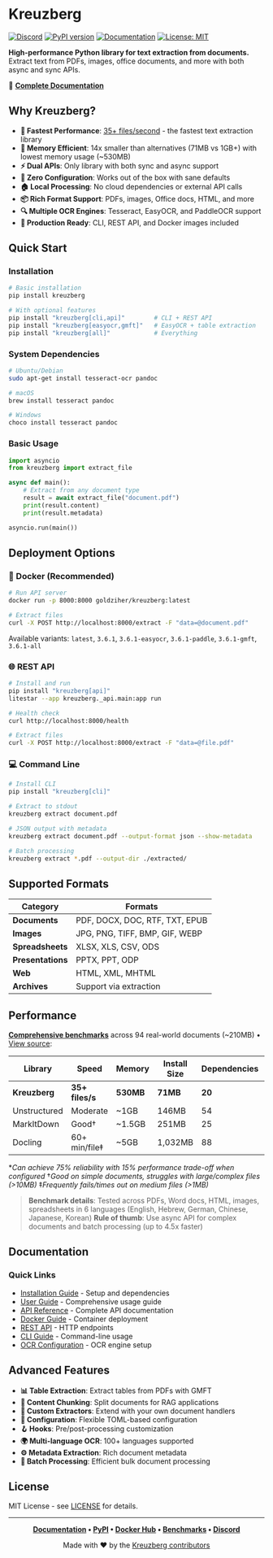 # Kreuzberg

[![Discord](https://img.shields.io/badge/Discord-Join%20our%20community-7289da)](https://discord.gg/pXxagNK2zN)
[![PyPI version](https://badge.fury.io/py/kreuzberg.svg)](https://badge.fury.io/py/kreuzberg)
[![Documentation](https://img.shields.io/badge/docs-GitHub_Pages-blue)](https://goldziher.github.io/kreuzberg/)
[![License: MIT](https://img.shields.io/badge/License-MIT-yellow.svg)](https://opensource.org/licenses/MIT)

**High-performance Python library for text extraction from documents.** Extract text from PDFs, images, office documents, and more with both async and sync APIs.

📖 **[Complete Documentation](https://goldziher.github.io/kreuzberg/)**

## Why Kreuzberg?

- **🚀 Fastest Performance**: [35+ files/second](https://goldziher.github.io/python-text-extraction-libs-benchmarks/) - the fastest text extraction library
- **💾 Memory Efficient**: 14x smaller than alternatives (71MB vs 1GB+) with lowest memory usage (~530MB)
- **⚡ Dual APIs**: Only library with both sync and async support
- **🔧 Zero Configuration**: Works out of the box with sane defaults
- **🏠 Local Processing**: No cloud dependencies or external API calls
- **📦 Rich Format Support**: PDFs, images, Office docs, HTML, and more
- **🔍 Multiple OCR Engines**: Tesseract, EasyOCR, and PaddleOCR support
- **🐳 Production Ready**: CLI, REST API, and Docker images included

## Quick Start

### Installation

```bash
# Basic installation
pip install kreuzberg

# With optional features
pip install "kreuzberg[cli,api]"        # CLI + REST API
pip install "kreuzberg[easyocr,gmft]"   # EasyOCR + table extraction
pip install "kreuzberg[all]"            # Everything
```

### System Dependencies

```bash
# Ubuntu/Debian
sudo apt-get install tesseract-ocr pandoc

# macOS
brew install tesseract pandoc

# Windows
choco install tesseract pandoc
```

### Basic Usage

```python
import asyncio
from kreuzberg import extract_file

async def main():
    # Extract from any document type
    result = await extract_file("document.pdf")
    print(result.content)
    print(result.metadata)

asyncio.run(main())
```

## Deployment Options

### 🐳 Docker (Recommended)

```bash
# Run API server
docker run -p 8000:8000 goldziher/kreuzberg:latest

# Extract files
curl -X POST http://localhost:8000/extract -F "data=@document.pdf"
```

Available variants: `latest`, `3.6.1`, `3.6.1-easyocr`, `3.6.1-paddle`, `3.6.1-gmft`, `3.6.1-all`

### 🌐 REST API

```bash
# Install and run
pip install "kreuzberg[api]"
litestar --app kreuzberg._api.main:app run

# Health check
curl http://localhost:8000/health

# Extract files
curl -X POST http://localhost:8000/extract -F "data=@file.pdf"
```

### 💻 Command Line

```bash
# Install CLI
pip install "kreuzberg[cli]"

# Extract to stdout
kreuzberg extract document.pdf

# JSON output with metadata
kreuzberg extract document.pdf --output-format json --show-metadata

# Batch processing
kreuzberg extract *.pdf --output-dir ./extracted/
```

## Supported Formats

| Category          | Formats                        |
| ----------------- | ------------------------------ |
| **Documents**     | PDF, DOCX, DOC, RTF, TXT, EPUB |
| **Images**        | JPG, PNG, TIFF, BMP, GIF, WEBP |
| **Spreadsheets**  | XLSX, XLS, CSV, ODS            |
| **Presentations** | PPTX, PPT, ODP                 |
| **Web**           | HTML, XML, MHTML               |
| **Archives**      | Support via extraction         |

## Performance

**[Comprehensive benchmarks](https://goldziher.github.io/python-text-extraction-libs-benchmarks/)** across 94 real-world documents (~210MB) • [View source](https://github.com/Goldziher/python-text-extraction-libs-benchmarks):

| Library       | Speed           | Memory    | Install Size | Dependencies | Success Rate |
| ------------- | --------------- | --------- | ------------ | ------------ | ------------ |
| **Kreuzberg** | **35+ files/s** | **530MB** | **71MB**     | **20**       | High\*       |
| Unstructured  | Moderate        | ~1GB      | 146MB        | 54           | 88%+         |
| MarkItDown    | Good†           | ~1.5GB    | 251MB        | 25           | 80%†         |
| Docling       | 60+ min/file‡   | ~5GB      | 1,032MB      | 88           | Low‡         |

\*_Can achieve 75% reliability with 15% performance trade-off when configured_
†_Good on simple documents, struggles with large/complex files (>10MB)_
‡_Frequently fails/times out on medium files (>1MB)_

> **Benchmark details**: Tested across PDFs, Word docs, HTML, images, spreadsheets in 6 languages (English, Hebrew, German, Chinese, Japanese, Korean)
> **Rule of thumb**: Use async API for complex documents and batch processing (up to 4.5x faster)

## Documentation

### Quick Links

- [Installation Guide](https://goldziher.github.io/kreuzberg/getting-started/installation/) - Setup and dependencies
- [User Guide](https://goldziher.github.io/kreuzberg/user-guide/) - Comprehensive usage guide
- [API Reference](https://goldziher.github.io/kreuzberg/api-reference/) - Complete API documentation
- [Docker Guide](https://goldziher.github.io/kreuzberg/user-guide/docker/) - Container deployment
- [REST API](https://goldziher.github.io/kreuzberg/user-guide/api-server/) - HTTP endpoints
- [CLI Guide](https://goldziher.github.io/kreuzberg/cli/) - Command-line usage
- [OCR Configuration](https://goldziher.github.io/kreuzberg/user-guide/ocr-configuration/) - OCR engine setup

## Advanced Features

- **📊 Table Extraction**: Extract tables from PDFs with GMFT
- **🧩 Content Chunking**: Split documents for RAG applications
- **🎯 Custom Extractors**: Extend with your own document handlers
- **🔧 Configuration**: Flexible TOML-based configuration
- **🪝 Hooks**: Pre/post-processing customization
- **🌍 Multi-language OCR**: 100+ languages supported
- **⚙️ Metadata Extraction**: Rich document metadata
- **🔄 Batch Processing**: Efficient bulk document processing

## License

MIT License - see [LICENSE](LICENSE) for details.

______________________________________________________________________

<div align="center">

**[Documentation](https://goldziher.github.io/kreuzberg/) • [PyPI](https://pypi.org/project/kreuzberg/) • [Docker Hub](https://hub.docker.com/r/goldziher/kreuzberg) • [Benchmarks](https://github.com/Goldziher/python-text-extraction-libs-benchmarks) • [Discord](https://discord.gg/pXxagNK2zN)**

Made with ❤️ by the [Kreuzberg contributors](https://github.com/Goldziher/kreuzberg/graphs/contributors)

</div>
